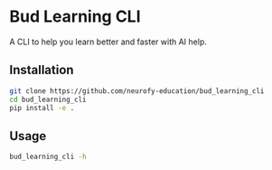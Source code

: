 # Bud Learning CLI

A CLI to help you learn better and faster with AI help.

## Installation

```bash
git clone https://github.com/neurofy-education/bud_learning_cli
cd bud_learning_cli
pip install -e .
```

## Usage

```bash
bud_learning_cli -h
```
